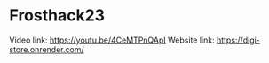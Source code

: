 # Frosthack23

Video link: https://youtu.be/4CeMTPnQApI
Website link: https://digi-store.onrender.com/
